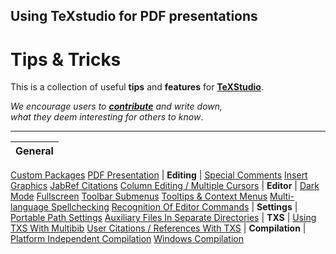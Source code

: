 
[TeXStudio]: https://github.com/texstudio-org/texstudio
[Contribute]: ../Contribute


<!--                              Tips                                       -->

[Dark Mode]: List/Dark%20Mode
[Special Comments]: List/Special%20Comments
[Insert Graphics]: List/Insert%20Graphics
[Fullscreen]: List/Fullscreen
[Column Editing / Multiple Cursors]: List/Column%20Editing%20%And%20MultipleCursors
[Tooltips & Context Menus]: List/Tooltips%20And%20Context%20Menus
[Toolbar Submenus]: List/Toolbar%20Submenus
[Using TXS With Multibib]: List/TXS%20With%20Multibib
[Recognition Of Editor Commands]: List/Command%20Recognition
[Platform Independent Compilation]: List/Platform%20Independant%20Compilation
[Windows Compilation]: List/Windows%20Compilation
[User Citations / References With TXS]: List/TXS%20User%20Recognition
[Auxiliary Files In Separate Directories]: List/Auxiliary%20Placement
[JabRef Citations]: List/JabRef%20Citations
[Multi-language Spellchecking]: List/Spellchecking%20Multilang
[Custom Packages]: List/Custom%20Packages
[Portable Path Settings]: List/Portable%20Paths
[PDF Presentation]: List/PDF%20Presentation


## Using TeXstudio for PDF presentations




<!----------------------------------------------------------------------------->

# Tips & Tricks

This is a collection of useful **tips** and **features** for **[TeXStudio]**.

*We encourage users to* ***[contribute]*** *and write down,*<br>
*what they deem interesting for others to know*.

---

|                                 **General**                                  |
|                                     ---                                      |
[Custom Packages]
[PDF Presentation]
| **Editing** |
[Special Comments]
[Insert Graphics]
[JabRef Citations]
[Column Editing / Multiple Cursors]
|                                 **Editor**                                   |
[Dark Mode]
[Fullscreen]
[Toolbar Submenus]
[Tooltips & Context Menus]
[Multi-language Spellchecking]
[Recognition Of Editor Commands]
|                                **Settings**                                  |
[Portable Path Settings]
[Auxiliary Files In Separate Directories]
|                                  **TXS**                                     |
[Using TXS With Multibib]
[User Citations / References With TXS]
|                              **Compilation**                                 |
[Platform Independent Compilation]
[Windows Compilation]
